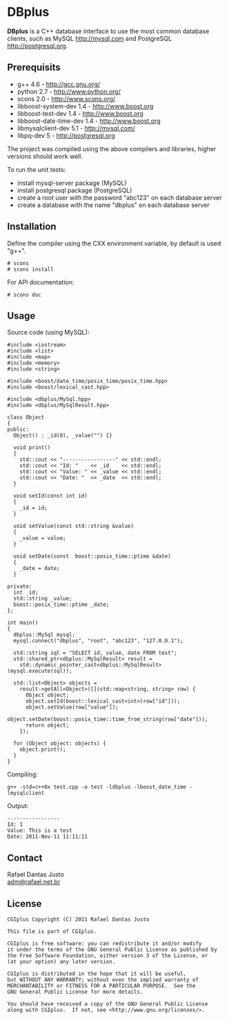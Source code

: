 DBplus
=======

**DBplus** is a C++ database interface to use the most common database
clients, such as MySQL <http://mysql.com> and PostgreSQL
<http://postgresql.org>.

Prerequisits
------------

  * g++ 4.6 - <http://gcc.gnu.org/>
  * python 2.7 - <http://www.python.org/>
  * scons 2.0 - <http://www.scons.org/>
  * libboost-system-dev 1.4 - <http://www.boost.org>
  * libboost-test-dev 1.4 - <http://www.boost.org>
  * libboost-date-time-dev 1.4 - <http://www.boost.org>
  * libmysqlclient-dev 5.1 - <http://mysql.com/>
  * libpq-dev 5 - <http://postgresql.org>

  The project was compiled using the above compilers and libraries,
  higher versions should work well.

  To run the unit tests:

  * install mysql-server package (MySQL)
  * install postgresql package (PostgreSQL)
  * create a root user with the password "abc123" on each database server
  * create a database with the name "dbplus" on each database server

Installation
------------

  Define the compiler using the CXX environment variable, by default
  is used "g++".

    # scons
    # scons install

  For API documentation:

    # scons doc

Usage
-----

  Source code (using MySQL):

    #include <iostream>
    #include <list>
    #include <map>
    #include <memory>
    #include <string>

    #include <boost/date_time/posix_time/posix_time.hpp>
    #include <boost/lexical_cast.hpp>

    #include <dbplus/MySql.hpp>
    #include <dbplus/MySqlResult.hpp>

    class Object
    {
    public:
      Object() : _id(0), _value("") {}

      void print()
      {
        std::cout << "-----------------" << std::endl;
        std::cout << "Id: "    << _id    << std::endl;
        std::cout << "Value: " << _value << std::endl;
        std::cout << "Date: "  << _date  << std::endl;
      }

      void setId(const int id)
      {
        _id = id;
      }

      void setValue(const std::string &value)
      {
        _value = value;
      }

      void setDate(const  boost::posix_time::ptime &date)
      {
        _date = date;
      }

    private:
      int _id;
      std::string _value;
      boost::posix_time::ptime _date;
    };

    int main()
    {
      dbplus::MySql mysql;
      mysql.connect("dbplus", "root", "abc123", "127.0.0.1");

      std::string sql = "SELECT id, value, date FROM test";
      std::shared_ptr<dbplus::MySqlResult> result = 
        std::dynamic_pointer_cast<dbplus::MySqlResult>(mysql.execute(sql));

      std::list<Object> objects = 
        result->getAll<Object>([](std::map<string, string> row) {
          Object object;
          object.setId(boost::lexical_cast<int>(row["id"]));
          object.setValue(row["value"]);
          object.setDate(boost::posix_time::time_from_string(row["date"]));
          return object;
        });

      for (Object object: objects) {
        object.print();
      }
    }

  Compiling:

    g++ -std=c++0x test.cpp -o test -ldbplus -lboost_date_time -lmysqlclient

  Output:

    -----------------
    Id: 1
    Value: This is a test
    Date: 2011-Nov-11 11:11:11

Contact
-------

  Rafael Dantas Justo  
  <adm@rafael.net.br>

License
-------

    CGIplus Copyright (C) 2011 Rafael Dantas Justo

    This file is part of CGIplus.

    CGIplus is free software: you can redistribute it and/or modify
    it under the terms of the GNU General Public License as published by
    the Free Software Foundation, either version 3 of the License, or
    (at your option) any later version.

    CGIplus is distributed in the hope that it will be useful,
    but WITHOUT ANY WARRANTY; without even the implied warranty of
    MERCHANTABILITY or FITNESS FOR A PARTICULAR PURPOSE.  See the
    GNU General Public License for more details.

    You should have received a copy of the GNU General Public License
    along with CGIplus.  If not, see <http://www.gnu.org/licenses/>.
